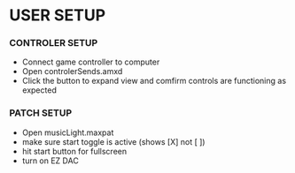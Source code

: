 # USER SETUP
### CONTROLER SETUP
 - Connect game controller to computer
 - Open controlerSends.amxd
 - Click the button to expand view and comfirm controls are functioning as expected
 
### PATCH SETUP
- Open musicLight.maxpat
- make sure start toggle is active (shows [X] not [ ])
- hit start button for fullscreen
- turn on EZ DAC